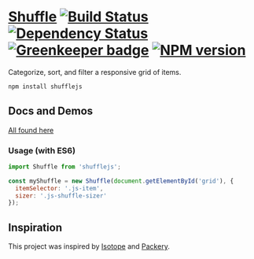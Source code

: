 # [Shuffle][homepage] [![Build Status][travis-img]][travis-url] [![Dependency Status][david-img]][david-url] [![Greenkeeper badge][greenkeeper-img]][greenkeeper-img] [![NPM version][npm-img]][npm-url]

Categorize, sort, and filter a responsive grid of items.

```bash
npm install shufflejs
```

## Docs and Demos
[All found here][homepage]

### Usage (with ES6)

```js
import Shuffle from 'shufflejs';

const myShuffle = new Shuffle(document.getElementById('grid'), {
  itemSelector: '.js-item',
  sizer: '.js-shuffle-sizer'
});
```

## Inspiration
This project was inspired by [Isotope](http://isotope.metafizzy.co/) and [Packery](http://packery.metafizzy.co/).

[homepage]: https://vestride.github.io/Shuffle/
[travis-url]: https://travis-ci.org/Vestride/Shuffle
[travis-img]: https://img.shields.io/travis/Vestride/Shuffle.svg
[david-url]: https://david-dm.org/Vestride/Shuffle
[david-img]: https://david-dm.org/Vestride/Shuffle.svg
[npm-url]: https://www.npmjs.com/package/shufflejs
[npm-img]: https://img.shields.io/npm/v/shufflejs.svg
[greenkeeper-url]: https://greenkeeper.io/
[greenkeeper-img]: https://badges.greenkeeper.io/Vestride/Shuffle.svg
